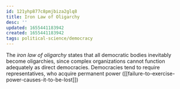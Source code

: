 ```yaml
---
id: 121yhp877c8pmjbiza2glq8
title: Iron Law of Oligarchy
desc: ''
updated: 1655441183942
created: 1655441183942
tags: political-science/democracy
---
```


The *iron law of oligarchy* states that all democratic bodies inevitably become oligarchies, since complex organizations cannot function adequately as direct democracies. Democracies tend to require representatives, who acquire permanent power ([[failure-to-exercise-power-causes-it-to-be-lost]])
